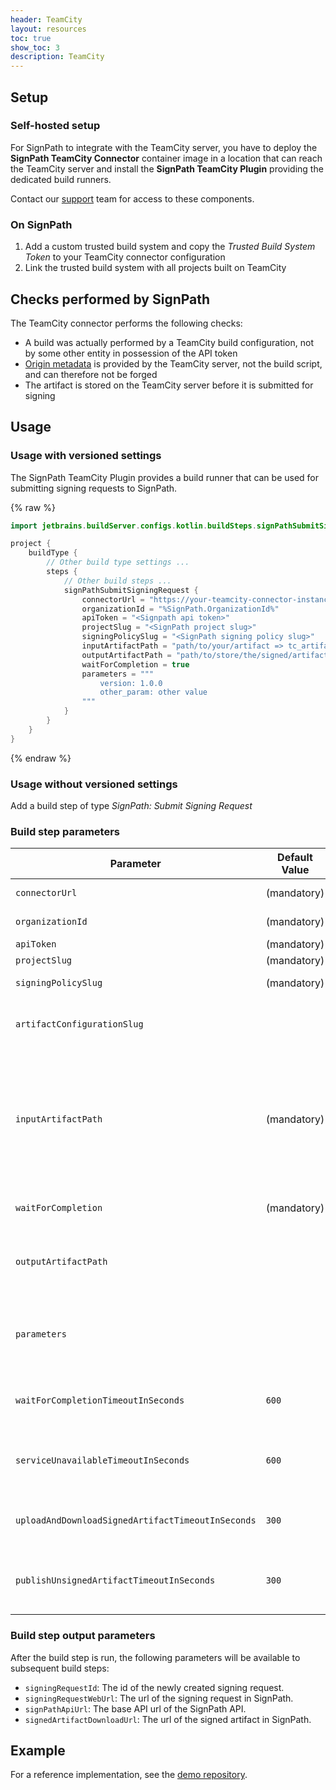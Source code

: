 ```yaml
---
header: TeamCity
layout: resources
toc: true
show_toc: 3
description: TeamCity
---
```


## Setup

### Self-hosted setup

For SignPath to integrate with the TeamCity server, you have to deploy the **SignPath TeamCity Connector** container image in a location that can reach the TeamCity server and install the **SignPath TeamCity Plugin** providing the dedicated build runners.

Contact our [support](/support) team for access to these components.

### On SignPath

1. Add a custom trusted build system and copy the _Trusted Build System Token_ to your TeamCity connector configuration
2. Link the trusted build system with all projects built on TeamCity


## Checks performed by SignPath

The TeamCity connector performs the following checks:

* A build was actually performed by a TeamCity build configuration, not by some other entity in possession of the API token
* [Origin metadata](/documentation/origin-verification) is provided by the TeamCity server, not the build script, and can therefore not be forged
* The artifact is stored on the TeamCity server before it is submitted for signing

## Usage

### Usage with versioned settings
The SignPath TeamCity Plugin provides a build runner that can be used for submitting signing requests to SignPath.

{% raw %}
```kotlin
import jetbrains.buildServer.configs.kotlin.buildSteps.signPathSubmitSigningRequest

project {
    buildType {
        // Other build type settings ...
        steps {
            // Other build steps ...
            signPathSubmitSigningRequest {
                connectorUrl = "https://your-teamcity-connector-instance-base.url"     
                organizationId = "%SignPath.OrganizationId%"
                apiToken = "<Signpath api token>"
                projectSlug = "<SignPath project slug>"
                signingPolicySlug = "<SignPath signing policy slug>"
                inputArtifactPath = "path/to/your/artifact => tc_artifact_name"
                outputArtifactPath = "path/to/store/the/signed/artifact"
                waitForCompletion = true
                parameters = """
                    version: 1.0.0
                    other_param: other value
                """
            }
        }
    }
}
```
{% endraw %}

### Usage without versioned settings

Add a build step of type _SignPath: Submit Signing Request_

### Build step parameters

| Parameter                                         | Default Value                 | Description 
|---------------------------------------------------|-------------------------------|---------------------------
| `connectorUrl`                                    | (mandatory)                   | The base URL of the SignPath connector.
| `organizationId`                                  | (mandatory)                   | The SignPath organization ID.
| `apiToken`                                        | (mandatory)                   | The SignPath API token.
| `projectSlug`                                     | (mandatory)                   | The SignPath project slug.
| `signingPolicySlug`                               | (mandatory)                   | The SignPath signing policy slug.
| `artifactConfigurationSlug`                       |                               | The SignPath artifact configuration slug. If not specified, the default is used.
| `inputArtifactPath`                               | (mandatory)                   | The path to the artifact to be signed. Both absolute paths and relative paths from the working directory are accepted. You can also use the TeamCity syntax `<path> => <published_artifact_name>` to map a file path to the name of a published artifact. 
| `waitForCompletion`                               | (mandatory)                   | If true, the action will wait for the signing request to complete. Defaults to `true`.
| `outputArtifactPath`                              |                               | Path to where the signed artifact will be stored. Both absolute paths and relative paths from the working directory are accepted.
| `parameters`                                      |                               | Multiline-string of values that map to [user-defined parameters](/documentation/artifact-configuration/syntax#parameters) in the Artifact Configuration. Use one line per parameter with the format `<name>: <value>`.
| `waitForCompletionTimeoutInSeconds`               | `600`                         | Maximum time in seconds that the action will wait for the signing request to complete.
| `serviceUnavailableTimeoutInSeconds`              | `600`                         | Total time in seconds that the action will wait for a single service call to succeed (across several retries).
| `uploadAndDownloadSignedArtifactTimeoutInSeconds` | `300`                         | HTTP timeout used for upload or download of the artifact.Defaults to 5 minutes.
| `publishUnsignedArtifactTimeoutInSeconds`         | `300`                         | Timeout used for publishing the unsigned artifact to the TeamCity server before sending the signing request.


### Build step output parameters

After the build step is run, the following parameters will be available to subsequent build steps:

- `signingRequestId`: The id of the newly created signing request.
- `signingRequestWebUrl`: The url of the signing request in SignPath.
- `signPathApiUrl`: The base API url of the SignPath API. 
- `signedArtifactDownloadUrl`: The url of the signed artifact in SignPath.

## Example

For a reference implementation, see the [demo repository](https://github.com/signpath/demo-teamcity).